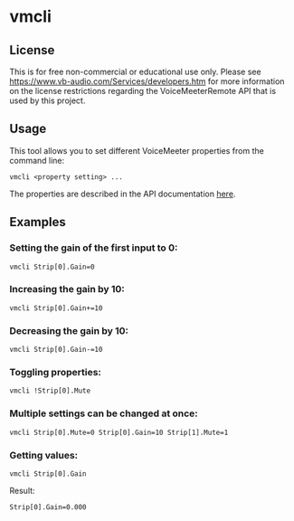 # vmcli

## License

This is for free non-commercial or educational use only. Please see https://www.vb-audio.com/Services/developers.htm for more information on the license restrictions regarding the VoiceMeeterRemote API that is used by this project.

## Usage

This tool allows you to set different VoiceMeeter properties from the command line:

```
vmcli <property setting> ...
```

The properties are described in the API documentation [here](https://download.vb-audio.com/Download_CABLE/VoicemeeterRemoteAPI.pdf).

## Examples

### Setting the gain of the first input to 0:

```
vmcli Strip[0].Gain=0
```

### Increasing the gain by 10:

```
vmcli Strip[0].Gain+=10
```

### Decreasing the gain by 10:

```
vmcli Strip[0].Gain-=10
```

### Toggling properties:

```
vmcli !Strip[0].Mute
```

### Multiple settings can be changed at once:

```
vmcli Strip[0].Mute=0 Strip[0].Gain=10 Strip[1].Mute=1
```

### Getting values:

```
vmcli Strip[0].Gain
```

Result:

```
Strip[0].Gain=0.000
```

